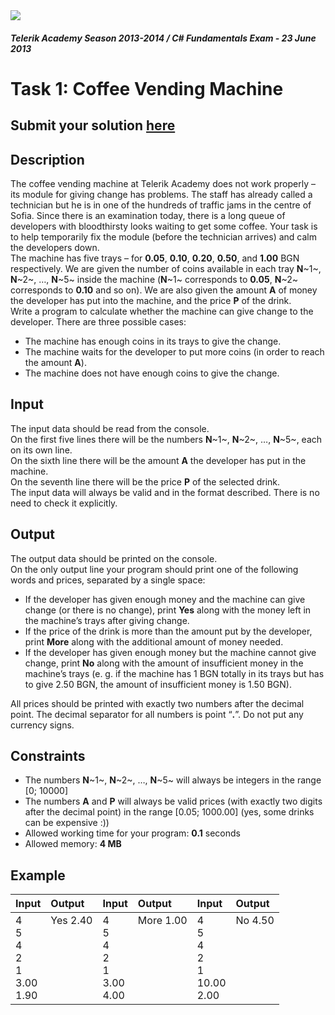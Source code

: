 ﻿<img src="https://raw.githubusercontent.com/TelerikAcademy/Common/master/logos/telerik-header-logo.png" />

#### _Telerik Academy Season 2013-2014 / C# Fundamentals Exam - 23 June 2013_

# Task 1: Coffee Vending Machine

## Submit your solution [here](http://bgcoder.com/Contests/Practice/Index/91#0)

## Description   

The coffee vending machine at Telerik Academy does not work properly – its module for giving change has problems. The staff has already called a technician but he is in one of the hundreds of traffic jams in the centre of Sofia. Since there is an examination today, there is a long queue of developers with bloodthirsty looks waiting to get some coffee. Your task is to help temporarily fix the module (before the technician arrives) and calm the developers down.  
The machine has five trays – for **0.05**, **0.10**, **0.20**, **0.50**, and **1.00** BGN respectively. We are given the number of coins available in each tray **N**~1~, **N**~2~, …, **N**~5~ inside the machine (**N**~1~ corresponds to **0.05**, **N**~2~ corresponds to **0.10** and so on). We are also given the amount **A** of money the developer has put into the machine, and the price **P** of the drink.  
Write a program to calculate whether the machine can give change to the developer. There are three possible cases:  
- The machine has enough coins in its trays to give the change.
- The machine waits for the developer to put more coins (in order to reach the amount **A**).
- The machine does not have enough coins to give the change.

## Input  

The input data should be read from the console.   
On the first five lines there will be the numbers **N**~1~, **N**~2~, …, **N**~5~, each on its own line.  
On the sixth line there will be the amount **A** the developer has put in the machine.  
On the seventh line there will be the price **P** of the selected drink.  
The input data will always be valid and in the format described. There is no need to check it explicitly.  

## Output

The output data should be printed on the console.  
On the only output line your program should print one of the following words and prices, separated by a single space:  
- If the developer has given enough money and the machine can give change (or there is no change), print **Yes** along with the money left in the machine’s trays after giving change.
- If the price of the drink is more than the amount put by the developer, print **More** along with the additional amount of money needed.
- If the developer has given enough money but the machine cannot give change, print **No** along with the amount of insufficient money in the machine’s trays (e. g. if the machine has 1 BGN totally in its trays but has to give 2.50 BGN, the amount of insufficient money is 1.50 BGN).

All prices should be printed with exactly two numbers after the decimal point. The decimal separator for all numbers is point “**.**”. Do not put any currency signs.

## Constraints

- The numbers **N**~1~, **N**~2~, …, **N**~5~ will always be integers in the range [0; 10000]
- The numbers **A** and **P** will always be valid prices (with exactly two digits after the decimal point) in the range [0.05; 1000.00] (yes, some drinks can be expensive :))
- Allowed working time for your program: **0.1** seconds
- Allowed memory: **4 MB**


## Example

|Input|Output|Input|Output|Input|Output|
|:-------------|:--------------|:-------------|:--------------|:-------------|:--------------|
|4<br/>5<br/>4<br/>2<br/>1<br/>3.00<br/>1.90|Yes 2.40<br/><br/><br/><br/><br/><br/><br/>|4<br/>5<br/>4<br/>2<br/>1<br/>3.00<br/>4.00|More 1.00<br/><br/><br/><br/><br/><br/><br/>|4<br/>5<br/>4<br/>2<br/>1<br/>10.00<br/>2.00|No 4.50<br/><br/><br/><br/><br/><br/><br/>|




